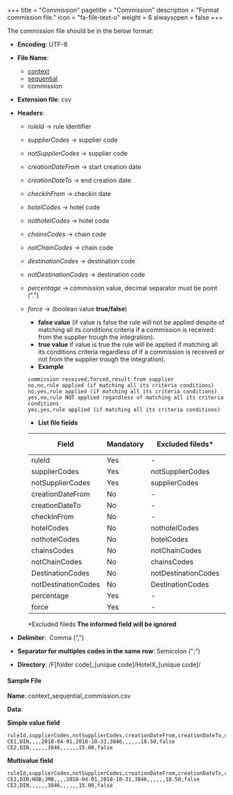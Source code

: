 +++
title = "Commission"
pagetitle = "Commission"
description = "Format commission file."
icon = "fa-file-text-o"
weight = 6
alwaysopen = false
+++

The commission file should be in the below format:

* **Encoding**: UTF-8
* **File Name**: 
    * [context](/hotelx/concepts/accesses-supplier-context/#context)
    * [sequential](/hotelx/plugins/entity_table_file/#sequential)
    * commission
* **Extension file**: csv
* **Headers**:
    * _ruleId_  → rule identifier
    * _supplierCodes_  → supplier code
    * _notSupplierCodes_  → supplier code
    * _creationDateFrom_  → start creation date
    * _creationDateTo_   → end creation date
    * _checkInFrom_  → checkin date
    * _hotelCodes_  → hotel code
    * _nothotelCodes_  → hotel code
    * _chainsCodes_  → chain code
    * _notChainCodes_  → chain code
    * _destinationCodes_  → destination code
    * _notDestinationCodes_  → destination code
    * _percentage_  → commission value, decimal separator must be point (".") 
    * _force_  → (boolean value **true/false**)
        * **false value** (if value is false the rule will not be applied despite of matching all its conditions criteria if a commission is received from the supplier trough the integration).
        * **true value** if value is true the rule will be applied if matching all its conditions criteria regardless of if a commission is received or not from the supplier trough the integration).
        * **Example**  
    
        ```csv
        commission received,forced,result from supplier
        no,no,rule applied (if matching all its criteria conditions)
        no,yes,rule applied (if matching all its criteria conditions)
        yes,no,rule NOT applied regardless of matching all its criteria conditions
        yes,yes,rule applied (if matching all its criteria conditions)
        ```
       * **List file fields** 
  
        |Field | Mandatory | Excluded fileds* | Multi-value |
        |---|---|---|---|
        |ruleId| Yes | - | No |
        |supplierCodes| Yes | notSupplierCodes | Yes |
        |notSupplierCodes| Yes | supplierCodes | Yes |
        |creationDateFrom| No | - | No |
        |creationDateTo| No | - | No |
        |checkInFrom| No | - | No |
        |hotelCodes| No | nothotelCodes | Yes |
        |nothotelCodes| No | hotelCodes | Yes |
        |chainsCodes| No | notChainCodes | Yes |
        |notChainCodes| No | chainsCodes | Yes |
        |DestinationCodes| No | notDestinationCodes | Yes |
        |notDestinationCodes| No | DestinationCodes | Yes |
        |percentage| Yes | - | No |
        |force| Yes | - | No |
        *Excluded fileds **The informed field will be ignored**

* **Delimiter**:  Comma (“,”)
* **Separator for multiples codes in the same row**: Semicolon (";")
* **Directory**: /F[folder code]\_[unique code]/HotelX\_[unique code]/

#### Sample File

**Name**: context\_sequential_commission.csv

**Data**:

**Simple value field**
```csv
ruleId,supplierCodes,notSupplierCodes,creationDateFrom,creationDateTo,checkInFrom,checkInTo,hotelCodes,notHotelCodes,chainCodes,notChainCodes,destinationCodes,notDestinationCodes,percentage,force
CE1,DIN,,,,2018-04-01,2018-10-31,3846,,,,,,18.50,false
CE2,DIN,,,,,,3846,,,,,,15.00,false
```

**Multivalue field**
```csv
ruleId,supplierCodes,notSupplierCodes,creationDateFrom,creationDateTo,checkInFrom,checkInTo,hotelCodes,notHotelCodes,chainCodes,notChainCodes,destinationCodes,notDestinationCodes,percentage,force
CE1,DIN;HOB;JMB,,,,2018-04-01,2018-10-31,3846,,,,,,18.50,false
CE2,DIN,,,,,,3846,,,,,,15.00,false
```